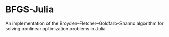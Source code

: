 # BFGS-Julia
An implementation of the Broyden–Fletcher–Goldfarb–Shanno algorithm for solving nonlinear optimization problems in Julia
